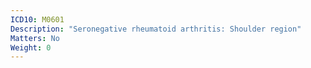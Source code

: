 ```yaml
---
ICD10: M0601
Description: "Seronegative rheumatoid arthritis: Shoulder region"
Matters: No
Weight: 0
---
```



